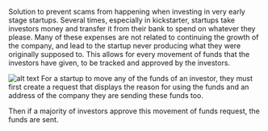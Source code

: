 Solution to prevent scams from happening when investing in very early stage startups. Several times, especially in kickstarter, startups take investors money and transfer it from their bank to spend on whatever they please. Many of these expenses are not related to continuing the growth of the company, and lead to the startup never producing what they were originally supposed to. This allows for every movement of funds that the investors have given, to be tracked and approved by the investors. 


![alt text](https://github.com/VikChawla/TrustLaunch/tree/main/ImagesForReadMe/openFundingRounds.png?raw=true)
For a startup to move any of the funds of an investor, they must first create a request that displays the reason for using the funds and an address of the company they are sending these funds too. 

Then if a majority of investors approve this movement of funds request, the funds are sent. 


